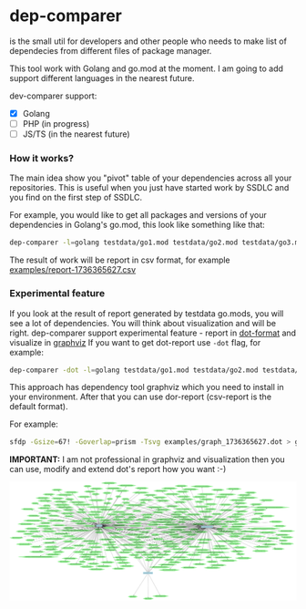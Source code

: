 # dep-comparer

is the small util for developers and other people who needs to make list of dependecies from different files of package manager.

This tool work with Golang and go.mod at the moment.
I am going to add support different languages in the nearest future.

dev-comparer support:
- [x] Golang 
- [ ] PHP (in progress)
- [ ] JS/TS (in the nearest future)

### How it works?

The main idea show you "pivot" table of your dependencies across all your repositories.
This is useful when you just have started work by SSDLC and you find on the first step of SSDLC.

For example, you would like to get all packages and versions of your dependencies in Golang's go.mod, this look like something like that:
```bash
dep-comparer -l=golang testdata/go1.mod testdata/go2.mod testdata/go3.mod
```
The result of work will be report in csv format, for example [examples/report-1736365627.csv](examples/report-1736365627.csv)

### Experimental feature

If you look at the result of report generated by testdata go.mods, you will see a lot of dependencies. 
You will think about visualization and will be right.
dep-comparer support experimental feature - report in [dot-format](https://en.wikipedia.org/wiki/DOT_(graph_description_language)) and visualize in [graphviz](https://graphviz.org/Gallery/directed/)
If you want to get dot-report use `-dot` flag, for example:
```bash
dep-comparer -dot -l=golang testdata/go1.mod testdata/go2.mod testdata/go3.mod
```

This approach has dependency tool graphviz which you need to install in your environment.
After that you can use dor-report (csv-report is the default format).

For example:
```bash
sfdp -Gsize=67! -Goverlap=prism -Tsvg examples/graph_1736365627.dot > graph_1736365627.dot/root.svg
```

**IMPORTANT:** I am not professional in graphviz and visualization then you can use, modify and extend dot's report how you want :-)

![](examples/root.svg)